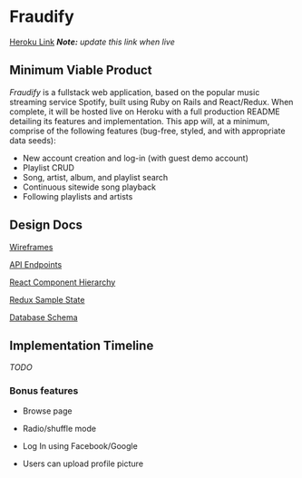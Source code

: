 # Fraudify

[Heroku Link](http://heroku.com) *__Note:__ update this link when live*

## Minimum Viable Product

*Fraudify* is a fullstack web application, based on the popular music streaming service Spotify, built using Ruby on Rails and React/Redux. When complete, it will be hosted live on Heroku with a full production README detailing its features and implementation. This app will, at a minimum, comprise of the following features (bug-free, styled, and with appropriate data seeds):  

* New account creation and log-in (with guest demo account)
* Playlist CRUD
* Song, artist, album, and playlist search
* Continuous sitewide song playback
* Following playlists and artists


## Design Docs

[Wireframes](wireframes)

[API Endpoints](api-endpoints)

[React Component Hierarchy](component-hierarchy)

[Redux Sample State](sample-state)

[Database Schema](schema)

## Implementation Timeline
_TODO_

### Bonus features

* Browse page

* Radio/shuffle mode

* Log In using Facebook/Google

* Users can upload profile picture
